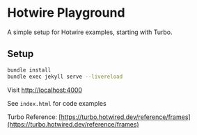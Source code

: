 # Hotwire Playground
A simple setup for Hotwire examples, starting with Turbo.

## Setup

```bash
bundle install
bundle exec jekyll serve --livereload
```

Visit [http://localhost:4000](http://localhost:4000)

See `index.html` for code examples

Turbo Reference: [https://turbo.hotwired.dev/reference/frames](https://turbo.hotwired.dev/reference/frames)
